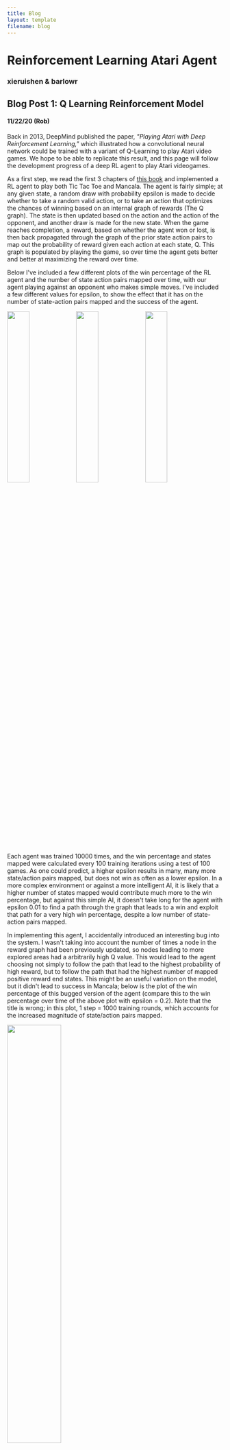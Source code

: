 ```yaml
---
title: Blog
layout: template
filename: blog
--- 
```





# Reinforcement Learning Atari Agent
### xieruishen & barlowr





## Blog Post 1: Q Learning Reinforcement Model

#### 11/22/20 (Rob)

Back in 2013, DeepMind published the paper, *"Playing Atari with Deep Reinforcement Learning,"* which illustrated how a convolutional neural network could be trained with a variant of Q-Learning to play Atari video games. We hope to be able to replicate this result, and this page will follow the development progress of a deep RL agent to play Atari videogames. 

As a first step, we read the first 3 chapters of [this book](http://incompleteideas.net/book/RLbook2020.pdf) and implemented a RL agent to  play both Tic Tac Toe and Mancala. The agent is fairly simple; at any given state, a random draw with probability epsilon is made to decide whether to take a random valid action, or to take an action that optimizes the chances of winning based on an internal graph of rewards (The Q graph). The state is then updated based on the action and the action of the opponent, and another draw is made for the new state. When the game reaches completion, a reward, based on whether the agent won or lost, is then back propagated through the graph of the prior state action pairs to map out the probability of reward given each action at each state, Q. This graph is populated by playing the game, so over time the agent gets better and better at maximizing the reward over time. 

Below I've included a few different plots of the win percentage of the RL agent and the number of state action pairs mapped over time, with our agent playing against an opponent who makes simple moves. I've included a few different values for epsilon, to show the effect that it has on the number of state-action pairs mapped and the success of the agent.

<img src = "images/mancala_epsilon_01_fixed.png" width = 32%><img src = "images/mancala_epsilon_1_fixed.png" width = 32%><img src = "images/mancala_epsilon_2_fixed.png" width = 32%>



Each agent was trained 10000 times, and the win percentage and states mapped were calculated every 100 training iterations using a test of 100 games. As one could predict, a higher epsilon results in many, many more state/action pairs mapped, but does not win as often as a lower epsilon. In a more complex environment or against a more intelligent AI, it is likely that a higher number of states mapped would contribute much more to the win percentage, but against this simple AI, it doesn't take long for the agent with epsilon 0.01 to find a path through the graph that leads to a win and exploit that path for a very high win percentage, despite a low number of state-action pairs mapped. 

In implementing this agent, I accidentally introduced an interesting bug into the system. I wasn't taking into account the number of times a node in the reward graph had been previously updated, so nodes leading to more explored areas had a arbitrarily high Q value. This would lead to the agent choosing not simply to follow the path that lead to the highest probability of high reward, but to follow the path that had the highest number of mapped positive reward end states.  This might be an useful variation on the model, but it didn't lead to success in Mancala; below is the plot of the win percentage of this bugged version of the agent (compare this to the win percentage over time of the above plot with epsilon = 0.2). Note that the title is wrong; in this plot, 1 step = 1000 training rounds, which accounts for the increased magnitude of state/action pairs mapped.

<img src= "images/mancala_epsilon_2.png" width = 50%>


#### 11/22/20 - 11/23/20 (Sherrie)
[Link](https://colab.research.google.com/drive/1yQbzTMDOjbsEC-VppzQcCXTNocpRDZl7)  to full Google Collab Notebook.

Additionally, I implemented a path finding agent using Reinforcement Learning following this [tutorial](https://towardsdatascience.com/implement-grid-world-with-q-learning-51151747b455). Intially, the RL agenet was able to find the most optimal path in a simple 2x3 grid with one obstacle very quickly with less than 10 rounds. As I scaled up the grid environment and increase the complexity of the obstacle, I have encountered the following problem:
* Each round takes too long as I allow the agent to take an action that will go off bound of the grid world. Even though the agenet will never be in such state, but it wastes significantly amount of runtime for the agenet to consider such action as even viable.
* The reward function was too simple as it only assign a positive reward to the goal state and negative reward to going into the obstacle position. What happened was when there is no adjacent obstacle but there are obstacles within two or three rows/columns, the agent often got stuck in going back an forth between two states as it does not prioritize actions that will leads itself closer to the goal.
* Sometimes in the presence of complex obstacles like corners and long walls, the agent gets stuck around the obstacle.

To address the above problems, I have tried the following:
* When I first initilialize the Q table, I give all state-action pair that will leads to an off bound position a value of negative infinity. Additionally, when choosing which action to take, the agent will also avoid actions that will drive it into an off grid position. The effect is drastic. The new runtime of 300 rounds is equivalent to the old runtime of 15 rounds.
* I increase the complexity of the reward function to consider the Manhattan distance of the current position and the next position. An action that will move the agent closer to the goal will yield high reward than one that will move the agent farther from the goal. This change allows the agent to reach the end goal faster and avoid getting stuck when there is no adjacent obstacles.
* To address the problem of agent getting stuck around obstacles, there is no direct strategy but tweeking the reward assigned to getting into an obstacle state, tuning the explore vs exploit rate and increasing the number of rounds for the agent to play.

The final result of training an RL agent for 300 rounds to find the optimal path in a 15x15 grid world with relatively complex obstacles is shown below.

Grid World (left) & Optimal Path(right):

<img src= "images/path_finding_environment.png" width = 46%> <img src= "images/path_finding_route.png" width = 46%>

Runtime(seconds) per Round (left) & Total Number of Explored States per Round(right):
<img src= "images/path_finding_runtime.png" width = 46%> <img src= "images/path_finding_states_num.png" width = 46%>

### Blog 1.1

##### 11/23 (Rob)

In class today, I decided to implement a way to play against the RL agent in Mancala. I threw together a bit of a hack-y interface for user actions, and I trained two RL agents against each other for 100000 cycles before attempting to beat one of the agents at the game. More often than not however, instead of winning or losing, I found myself at a previously unmapped state. This seemed pretty bizarre to me, as the agent had mapped 130000+ state action pairs, but given the 48 stones in the game of Mancala and the 14 different pockets, I imagine that there are still hundreds of thousands of unmapped state-action pairs (note how the last graph in Blog 1 doesn't seem to show much curvature; given more iterations, the algorithm will likely continue to map out more and more state/action pairs). 

By the time the algorithm had mapped out all of these state action pairs, my computer was running very low on available RAM. Granted, Python isn't the most efficient of languages, but I couldn't continue to keep adding pairs to the graph. This limitation exists even though I kept finding unmapped states while playing against the agent; it wasn't like the algorithm had mapped all the useful states and was filling the memory with esoteric ones. 

This highlights what could be one of the advantages of deep Q learning; constant memory space. In a environment with many, many more state inputs, it would be nearly impossible to build a Q graph of all of the state action pairs. With a neural network, even if the network is very large, it has a constant size; training it doesn't require more memory.



### Blog 2

12/9 (Rob)

Following the fantastic guides [here](https://medium.com/@ts1829/policy-gradient-reinforcement-learning-in-pytorch-df1383ea0baf) and [here](https://towardsdatascience.com/learning-reinforcement-learning-reinforce-with-pytorch-5e8ad7fc7da0), I wrote a policy gradient deep RL model.  The model self initializes based off of a provided OpenAI Gym Environment type, and uses a sequential network. The first layer is a linear layer with the provided input size and 16 output nodes, followed by a rectified linear unit, then another linear layer with 16 inputs and n outputs, where n is the number of possible discrete actions in the environment. Finally, the output of that linear layer is fed through a softmax layer to collapse the output into probabilities of each action (I.E. 0.7 for left and 0.3 for right, or 0.2 for 1, 0.4 for 2 and 0.4 for 3, depending on the possible actions). 

While Q Learning works to approximate a Q function using a NN, the Policy Gradient approach seeks to directly optimize in the policy space. Concretely, the policy gradient network directly outputs action probabilities given the current state, while Q learning outputs a likelihood of probable future reward for each action given the current state. I chose to write my model as a policy gradient network as [it has been show](https://arxiv.org/abs/1602.01783) that policy gradients work better than DQN when tuned well. Policy gradients are also considered to be more widely applicable, especially in situations where the Q function is too complex to be learned. 

If you want to dive into the code, the policy gradient module can be found [here](./src/policy_gradient/policy_gradient.py)! Now on to the results. 

I initially trained this model on the OpenAi Gym Cartpole environment, but the space there isn't very complex and the visualization isn't too interesting, so I switched to the Lunar Lander environment. In this environment, a vehicle is initialized with random position and velocity above a randomly generated "lunar surface," and the agent can engage left, right and center rocket thrusters to guide the vehicle to a goal landing zone. Rewards are constantly given based on proximity to the landing zone, and the vehicle is penalized for using the engines (wasting fuel) and for crash landing. A final reward is given if the vehicle lands in the goal zone and shuts down the engines completely. 

I trained this model for an hour on 21000 episodes,  but the agent converged after about 15 minutes and 7000 episodes. Figure 1 shows a plot of average agent reward over the past 100 episodes vs # of episodes trained, and a plot of cumulative time taken to train vs # of episodes trained. Note the shift in slope around episode 4000; This is likely when the agent learned to maintain a "hover" using the engines, which means that each episode takes longer to compute, as the agent isn't just falling out of the sky and ending the episode. Because the agent can theoretically hover forever, I capped the number of frames in an episode to 400 to decrease computational time. I had initially tried 1000, but that took far too long to compute given the number of episodes I was training on.

I've also included a few gifs of the progress of the agent as it learned to land. Figure 2 shows the agent with no training, Figure 3 shows the agent with 9000 episodes of training, and Figure 4 shows the agent at the end of the training at 21000 episodes. 

![Figure 1](./images/single_cpu.png)

#### *Figure 1: Training Progress*  
\
\


![Figure 2](./images/Initial_No_Training.gif)

#### *Figure 2: No Training*  
\
\
  


![Figure 3](./images/9000_Episodes.gif)

#### *Figure 3: 9000 Episodes*  
\
\


![Figure 4](./images/21000_Episodes.gif)

#### *Figure 4: 21000 Episodes*  
\
\


As a final note, a perceptive eye will notice that even after 21000 episodes, the agent doesn't actually "land"; it hovers above the goal and touches down for a moment, but doesn't shut down the engine and receive the final, very high reward. I'm interested in trying to achieve this goal, but I was hoping to decrease the computational time of the model before training it further. My vanilla policy gradient model all works on a single cpu process, so each episode is computed sequentially. Calculating the episodes takes much longer than training the model, so this sequential computation of episodes is the current bottleneck. Instead of training after each episode, the vanilla implementation computes batches of episodes, aggregates the states, actions and rewards from all episodes in the batch, then computes the loss and gradient from these batches of data, so as to avoid altering the model too much.

It would seem to me that I could easily speed this up by computing each episode in the batch on a separate, parallel process to utilize all 12 cores in my pc instead of computing sequentially on a single core. I rewrote the model to use python multiprocessing "Pool", but I haven't had much success getting it to work correctly; the model trains, but has very strange behavior. Sometimes it will seem to optimize for low reward, other times it will get to a medium reward and sit there for a thousand episodes and then drop off. Interestingly enough, I can run the same exact code without the Pool functionality,  and it works fine. I think it might have something to do with the way that Pool interacts with PyTorch, but I don't know enough about either under the hood to know why it doesn't work. 





